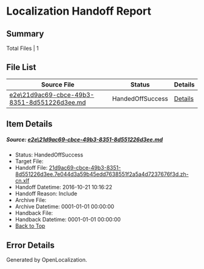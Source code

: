 # <a name='report-top'></a> Localization Handoff Report

## Summary
 Total Files | 1

## File List
 Source File | Status | Details 
 ----------- | ------ | ------- 
 [e2e\21d9ac69-cbce-49b3-8351-8d551226d3ee.md](https://github.com/OpenLocalizationTestOrg/ol-test0/blob/2e3d6d90e91327d53ac14354c3d9f74d905ea896/e2e/21d9ac69-cbce-49b3-8351-8d551226d3ee.md) | HandedOffSuccess | [Details](#83985f056fac0c5d14d9e0d653506673b62340192)

## Item Details
##### <a name='83985f056fac0c5d14d9e0d653506673b62340192'></a> Source: [e2e\21d9ac69-cbce-49b3-8351-8d551226d3ee.md](https://github.com/OpenLocalizationTestOrg/ol-test0/blob/2e3d6d90e91327d53ac14354c3d9f74d905ea896/e2e/21d9ac69-cbce-49b3-8351-8d551226d3ee.md)
* Status: HandedOffSuccess
* Target File: 
* Handoff File: [21d9ac69-cbce-49b3-8351-8d551226d3ee.7e044d3a59b45edd7638551f2a5a4d7237676f3d.zh-cn.xlf](https://github.com/OpenLocalizationTestOrg/ol-test0-handoff/blob/693eb856a806da36e5c1a9cededf9390dfd65747/ol-handoff/OpenLocalizationTestOrg/ol-test0-zhcn/shujia/ht/21d9ac69-cbce-49b3-8351-8d551226d3ee.7e044d3a59b45edd7638551f2a5a4d7237676f3d.zh-cn.xlf)
* Handoff Datetime: 2016-10-21 10:16:22
* Handoff Reason: Include
* Archive File: 
* Archive Datetime: 0001-01-01 00:00:00
* Handback File: 
* Handback Datetime: 0001-01-01 00:00:00
* [Back to Top](#report-top)


## Error Details

Generated by OpenLocalization.
